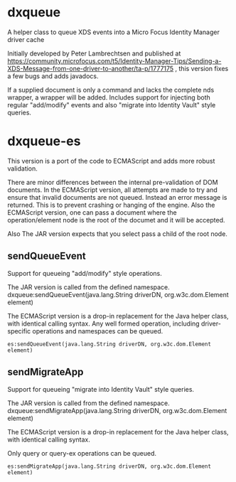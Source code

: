 # dxqueue
A helper class to queue XDS events into a Micro Focus Identity Manager driver cache

Initially developed by Peter Lambrechtsen and published at https://community.microfocus.com/t5/Identity-Manager-Tips/Sending-a-XDS-Message-from-one-driver-to-another/ta-p/1777175 , this version fixes a few bugs and adds javadocs.

If a supplied document is only a command and lacks the complete nds wrapper, a wrapper will be added.
Includes support for injecting both regular "add/modify" events and also "migrate into Identity Vault" style queries.

# dxqueue-es

This version is a port of the code to ECMAScript and adds more robust validation.


There are minor differences between the internal pre-validation of DOM documents. In the ECMAScript version, all attempts are made to try and ensure that invalid documents are not queued. Instead an error message is returned.
This is to prevent crashing or hanging of the engine. Also the ECMAScript version, one can pass a document where the operation/element node is the root of the documet and it will be accepted.

Also The JAR version expects that you select pass a child of the root node.

## sendQueueEvent
Support for queueing "add/modify" style operations.

The JAR version is called from the defined namespace.
    dxqueue:sendQueueEvent(java.lang.String driverDN, org.w3c.dom.Element element) 

The ECMAScript version is a drop-in replacement for the Java helper class, with identical calling syntax.
Any well formed operation, including driver-specific operations and namespaces can be queued.

    es:sendQueueEvent(java.lang.String driverDN, org.w3c.dom.Element element)


## sendMigrateApp
Support for queueing "migrate into Identity Vault" style queries.

The JAR version is called from the defined namespace.
    dxqueue:sendMigrateApp(java.lang.String driverDN, org.w3c.dom.Element element) 

The ECMAScript version is a drop-in replacement for the Java helper class, with identical calling syntax.

Only query or query-ex operations can be queued.

    es:sendMigrateApp(java.lang.String driverDN, org.w3c.dom.Element element) 
